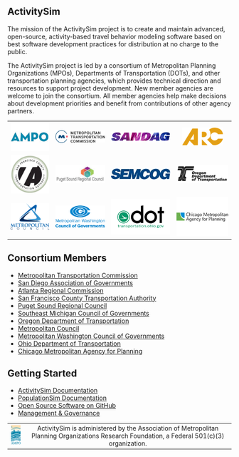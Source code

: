
## ActivitySim

The mission of the ActivitySim project is to create and maintain advanced, open-source, activity-based travel behavior modeling software based on best software development practices for distribution at no charge to the public.  

The ActivitySim project is led by a consortium of Metropolitan Planning Organizations (MPOs), Departments of Transportation (DOTs), and other transportation planning agencies, which provides technical direction and resources to support project development.  New member agencies are welcome to join the consortium.  All member agencies help make decisions about development priorities and benefit from contributions of other agency partners. 

<table>
  <tr>
    <td align="center"><a href="https://research.ampo.org/" rel="AMPO"><img src="ampo-logo.jpg"/></a></td>
    <td align="center"><a href="https://mtc.ca.gov" rel="MTC"><img src="mtc.png"/></a></td>
    <td align="center"><a href="http://www.sandag.org" rel="SANDAG"><img src="sandag-logo.png"/></a></td>
    <td align="center"><a href="https://atlantaregional.org" rel="ARC"><img src="arc.png"/></a></td> 
  </tr>
  <tr>
    <td align="center"><a href="http://www.sfcta.org" rel="SFCTA"><img src="sfcta.png"/></a></td>
    <td align="center"><a href="http://www.psrc.org" rel="PSRC"><img src="psrc.png"/></a></td>
  	<td align="center"><a href="http://semcog.org" rel="SEMCOG"><img src="SEMCOG.jpg"/></a></td> 
    <td align="center"><a href="https://www.oregon.gov/ODOT" rel="Oregon DOT"><img src="oregondot.png"/></a></td>
  </tr>
  <tr>
    <td align="center"><a href="https://metrocouncil.org/" rel="Met Council"><img src="metcouncil.png"/></a></td>
    <td align="center"><a href="https://www.mwcog.org/" rel="MWCOG"><img src="mwcog.png"/></a></td>
    <td align="center"><a href="https://www.transportation.ohio.gov/" rel="Ohio DOT"><img src="ohiodot.png"/></a></td>
    <td align="center"><a href="https://www.cmap.illinois.gov/" rel="CMAP"><img src="cmap-logo.jpg"/></a></td>
  </tr>
</table>

## Consortium Members

  - [Metropolitan Transportation Commission](https://mtc.ca.gov)
  - [San Diego Association of Governments](http://www.sandag.org)
  - [Atlanta Regional Commission](https://atlantaregional.org)
  - [San Francisco County Transportation Authority](http://www.sfcta.org)
  - [Puget Sound Regional Council](http://www.psrc.org)
  - [Southeast Michigan Council of Governments](http://semcog.org)
  - [Oregon Department of Transportation](https://www.oregon.gov/ODOT)
  - [Metropolitan Council](https://metrocouncil.org/)
  - [Metropolitan Washington Council of Governments](https://www.mwcog.org/)
  - [Ohio Department of Transportation](https://www.transportation.ohio.gov/)
  - [Chicago Metropolitan Agency for Planning](https://www.cmap.illinois.gov/)

## Getting Started

  - [ActivitySim Documentation](https://activitysim.github.io/activitysim)
  - [PopulationSim Documentation](https://activitysim.github.io/populationsim)
  - [Open Source Software on GitHub](https://github.com/activitysim)
  - [Management & Governance](https://github.com/activitysim/activitysim/wiki)

<table>
  <tr>
    <td align="center">
        <a href="http://www.ampo.org" rel="AMPO"><img src="ampo.png"/></a>
    </td>
    <td align="center">
        ActivitySim is administered by the Association of Metropolitan Planning Organizations Research Foundation, a Federal 501(c)(3) organization.
    </td>
  </tr>
</table>



